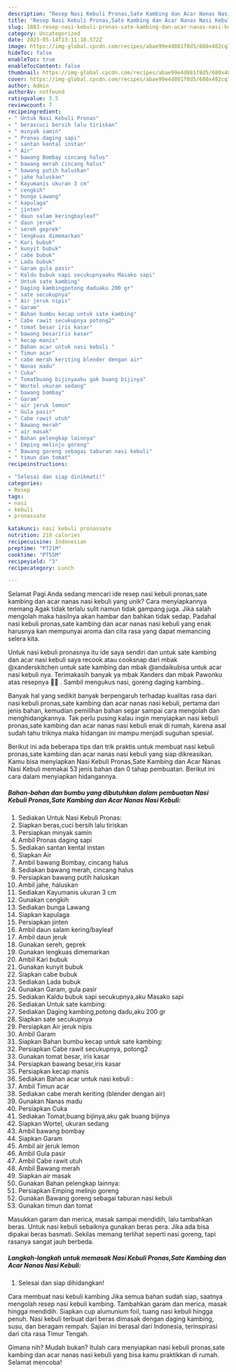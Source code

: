 ```yaml
---
description: "Resep Nasi Kebuli Pronas,Sate Kambing dan Acar Nanas Nasi Kebuli yang Lezat Sekali, Lezat"
title: "Resep Nasi Kebuli Pronas,Sate Kambing dan Acar Nanas Nasi Kebuli yang Lezat Sekali, Lezat"
slug: 1883-resep-nasi-kebuli-pronas-sate-kambing-dan-acar-nanas-nasi-kebuli-yang-lezat-sekali-lezat
category: Uncategorized
date: 2023-05-14T13:11:10.572Z
image: https://img-global.cpcdn.com/recipes/abae99e4d881f8d5/680x482cq70/nasi-kebuli-pronassate-kambing-dan-acar-nanas-nasi-kebuli-foto-resep-utama.jpg
hideToc: false
enableToc: true
enableTocContent: false
thumbnail: https://img-global.cpcdn.com/recipes/abae99e4d881f8d5/680x482cq70/nasi-kebuli-pronassate-kambing-dan-acar-nanas-nasi-kebuli-foto-resep-utama.jpg
cover: https://img-global.cpcdn.com/recipes/abae99e4d881f8d5/680x482cq70/nasi-kebuli-pronassate-kambing-dan-acar-nanas-nasi-kebuli-foto-resep-utama.jpg
author: Admin
authorAv: notfound
ratingvalue: 3.5
reviewcount: 7
recipeingredient:
- " Untuk Nasi Kebuli Pronas"
- " berascuci bersih lalu tiriskan"
- " minyak samin"
- " Pronas daging sapi"
- " santan kental instan"
- " Air"
- " bawang Bombay cincang halus"
- " bawang merah cincang halus"
- " bawang putih haluskan"
- " jahe haluskan"
- " Kayumanis ukuran 3 cm"
- " cengkih"
- " bunga Lawang"
- " kapulaga"
- " jinten"
- " daun salam keringbayleaf"
- " daun jeruk"
- " sereh geprek"
- " lengkuas dimemarkan"
- " Kari bubuk"
- " kunyit bubuk"
- " cabe bubuk"
- " Lada bubuk"
- " Garam gula pasir"
- " Kaldu bubuk sapi secukupnyaaku Masako sapi"
- " Untuk sate kambing"
- " Daging kambingpotong daduaku 200 gr"
- " sate secukupnya"
- " Air jeruk nipis"
- " Garam"
- " Bahan bumbu kecap untuk sate kambing"
- " Cabe rawit secukupnya potong2"
- " tomat besar iris kasar"
- " bawang besariris kasar"
- " kecap manis"
- " Bahan acar untuk nasi kebuli "
- " Timun acar"
- " cabe merah keriting blender dengan air"
- " Nanas madu"
- " Cuka"
- " Tomatbuang bijinyaaku gak buang bijinya"
- " Wortel ukuran sedang"
- " bawang bombay"
- " Garam"
- " air jeruk lemon"
- " Gula pasir"
- " Cabe rawit utuh"
- " Bawang merah"
- " air masak"
- " Bahan pelengkap lainnya"
- " Emping melinjo goreng"
- " Bawang goreng sebagai taburan nasi kebuli"
- " timun dan tomat"
recipeinstructions:

- "Selesai dan siap dinikmati!"
categories:
- Resep
tags:
- nasi
- kebuli
- pronassate

katakunci: nasi kebuli pronassate 
nutrition: 219 calories
recipecuisine: Indonesian
preptime: "PT21M"
cooktime: "PT55M"
recipeyield: "3"
recipecategory: Lunch

---
```



Selamat Pagi Anda sedang mencari ide resep nasi kebuli pronas,sate kambing dan acar nanas nasi kebuli yang unik? Cara menyiapkannya memang Agak tidak terlalu sulit namun tidak gampang juga. Jika salah mengolah maka hasilnya akan hambar dan bahkan tidak sedap. Padahal nasi kebuli pronas,sate kambing dan acar nanas nasi kebuli yang enak harusnya kan mempunyai aroma dan cita rasa yang dapat memancing selera kita.


Untuk nasi kebuli pronasnya itu ide saya sendiri dan untuk sate kambing dan acar nasi kebuli saya recook atau cooksnap dari mbak @xanderskitchen untuk sate kambing dan mbak @andaikubisa untuk acar nasi kebuli nya. Terimakasih banyak ya mbak Xanders dan mbak Pawonku atas resepnya 🙏🙏 ️. Sambil mengukus nasi, goreng daging kambing..

Banyak hal yang sedikit banyak berpengaruh terhadap kualitas rasa dari nasi kebuli pronas,sate kambing dan acar nanas nasi kebuli, pertama dari jenis bahan, kemudian pemilihan bahan segar sampai cara mengolah dan menghidangkannya. Tak perlu pusing kalau ingin menyiapkan nasi kebuli pronas,sate kambing dan acar nanas nasi kebuli enak di rumah, karena asal sudah tahu triknya maka hidangan ini mampu menjadi suguhan spesial.


Berikut ini ada beberapa tips dan trik praktis untuk membuat nasi kebuli pronas,sate kambing dan acar nanas nasi kebuli yang siap dikreasikan. Kamu bisa menyiapkan Nasi Kebuli Pronas,Sate Kambing dan Acar Nanas Nasi Kebuli memakai 53 jenis bahan dan 0 tahap pembuatan. Berikut ini cara dalam menyiapkan hidangannya.

<!--inarticleads1-->

##### Bahan-bahan dan bumbu yang dibutuhkan dalam pembuatan Nasi Kebuli Pronas,Sate Kambing dan Acar Nanas Nasi Kebuli:

1. Sediakan  Untuk Nasi Kebuli Pronas:
1. Siapkan  beras,cuci bersih lalu tiriskan
1. Persiapkan  minyak samin
1. Ambil  Pronas daging sapi
1. Sediakan  santan kental instan
1. Siapkan  Air
1. Ambil  bawang Bombay, cincang halus
1. Sediakan  bawang merah, cincang halus
1. Persiapkan  bawang putih haluskan
1. Ambil  jahe, haluskan
1. Sediakan  Kayumanis ukuran 3 cm
1. Gunakan  cengkih
1. Sediakan  bunga Lawang
1. Siapkan  kapulaga
1. Persiapkan  jinten
1. Ambil  daun salam kering/bayleaf
1. Ambil  daun jeruk
1. Gunakan  sereh, geprek
1. Gunakan  lengkuas dimemarkan
1. Ambil  Kari bubuk
1. Gunakan  kunyit bubuk
1. Siapkan  cabe bubuk
1. Sediakan  Lada bubuk
1. Gunakan  Garam, gula pasir
1. Sediakan  Kaldu bubuk sapi secukupnya,aku Masako sapi
1. Sediakan  Untuk sate kambing:
1. Sediakan  Daging kambing,potong dadu,aku 200 gr
1. Siapkan  sate secukupnya
1. Persiapkan  Air jeruk nipis
1. Ambil  Garam
1. Siapkan  Bahan bumbu kecap untuk sate kambing:
1. Persiapkan  Cabe rawit secukupnya, potong2
1. Gunakan  tomat besar, iris kasar
1. Persiapkan  bawang besar,iris kasar
1. Persiapkan  kecap manis
1. Sediakan  Bahan acar untuk nasi kebuli :
1. Ambil  Timun acar
1. Sediakan  cabe merah keriting (blender dengan air)
1. Gunakan  Nanas madu
1. Persiapkan  Cuka
1. Sediakan  Tomat,buang bijinya,aku gak buang bijinya
1. Siapkan  Wortel, ukuran sedang
1. Ambil  bawang bombay
1. Siapkan  Garam
1. Ambil  air jeruk lemon
1. Ambil  Gula pasir
1. Ambil  Cabe rawit utuh
1. Ambil  Bawang merah
1. Siapkan  air masak
1. Gunakan  Bahan pelengkap lainnya:
1. Persiapkan  Emping melinjo goreng
1. Gunakan  Bawang goreng sebagai taburan nasi kebuli
1. Gunakan  timun dan tomat


Masukkan garam dan merica, masak sampai mendidih, lalu tambahkan beras. Untuk nasi kebuli sebaiknya gunakan beras pera. Jika ada bisa dipakai beras basmati. Sekilas memang terlihat seperti nasi goreng, tapi rasanya sangat jauh berbeda. 

<!--inarticleads2-->

##### Langkah-langkah untuk memasak Nasi Kebuli Pronas,Sate Kambing dan Acar Nanas Nasi Kebuli:


1. Selesai dan siap dihidangkan!

Cara membuat nasi kebuli kambing Jika semua bahan sudah siap, saatnya mengolah resep nasi kebuli kambing. Tambahkan garam dan merica, masak hingga mendidih. Siapkan cup alumunium foil, tuang nasi kebuli hingga penuh. Nasi kebuli terbuat dari beras dimasak dengan daging kambing, susu, dan beragam rempah. Sajian ini berasal dari Indonesia, terinspirasi dari cita rasa Timur Tengah. 

Gimana nih? Mudah bukan? Itulah cara menyiapkan nasi kebuli pronas,sate kambing dan acar nanas nasi kebuli yang bisa kamu praktikkan di rumah. Selamat mencoba!
